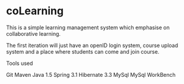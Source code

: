 coLearning
==========

This is a simple learning management system which emphasise on collaborative learning.

The first iteration will just have an openID login system, course upload system and a place where students can come and join course.

Tools used

Git
Maven 
Java 1.5
Spring 3.1
Hibernate 3.3
MySql
MySql WorkBench 